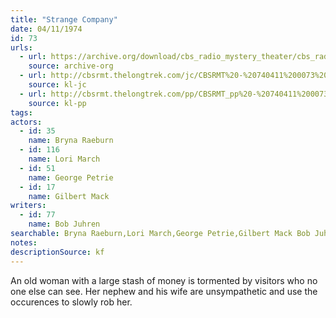 ```yaml
---
title: "Strange Company"
date: 04/11/1974
id: 73
urls: 
  - url: https://archive.org/download/cbs_radio_mystery_theater/cbs_radio_mystery_theater-0051-0100.zip/cbs_radio_mystery_theater-0051-0100%2Fcbsrmt_0073_strange_company.mp3
    source: archive-org
  - url: http://cbsrmt.thelongtrek.com/jc/CBSRMT%20-%20740411%200073%20Strange%20Company%20vbr%20df%20buzz_jc.mp3
    source: kl-jc
  - url: http://cbsrmt.thelongtrek.com/pp/CBSRMT_pp%20-%20740411%200073%20Strange%20Company.mp3
    source: kl-pp
tags: 
actors:  
  - id: 35
    name: Bryna Raeburn  
  - id: 116
    name: Lori March  
  - id: 51
    name: George Petrie  
  - id: 17
    name: Gilbert Mack
writers:  
  - id: 77
    name: Bob Juhren
searchable: Bryna Raeburn,Lori March,George Petrie,Gilbert Mack Bob Juhren
notes: 
descriptionSource: kf
---
```

An old woman with a large stash of money is tormented by visitors who no one else can see. Her nephew and his wife are unsympathetic and use the occurences to slowly rob her.